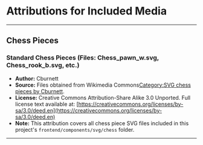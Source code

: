 # Attributions for Included Media

---

## Chess Pieces

### Standard Chess Pieces (Files: Chess_pawn_w.svg, Chess_rook_b.svg, etc.)
* **Author:** Cburnett
* **Source:** Files obtained from Wikimedia Commons[Category:SVG chess pieces by Cburnett](https://commons.wikimedia.org/wiki/Category:SVG_chess_pieces_by_Cburnett).
* **License:** Creative Commons Attribution-Share Alike 3.0 Unported. Full license text available at: [https://creativecommons.org/licenses/by-sa/3.0/deed.en](https://creativecommons.org/licenses/by-sa/3.0/deed.en)
* **Note:** This attribution covers all chess piece SVG files included in this project's `frontend/components/svg/chess` folder.

---

